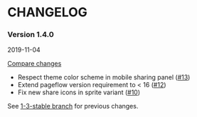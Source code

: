 # CHANGELOG

### Version 1.4.0

2019-11-04

[Compare changes](https://github.com/codevise/pageflow-outline-navigation-bar/compare/1-3-stable...v1.4.0)

- Respect theme color scheme in mobile sharing panel
  ([#13](https://github.com/codevise/pageflow-outline-navigation-bar/pull/13))
- Extend pageflow version requirement to < 16
  ([#12](https://github.com/codevise/pageflow-outline-navigation-bar/pull/12))
- Fix new share icons in sprite variant
  ([#10](https://github.com/codevise/pageflow-outline-navigation-bar/pull/10))

See
[1-3-stable branch](https://github.com/codevise/pageflow-outline-navigation-bar/blob/1-3-stable/CHANGELOG.md)
for previous changes.
